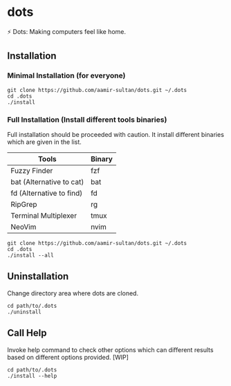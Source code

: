 # dots
:zap: Dots: Making computers feel like home.

## Installation

### Minimal Installation (for everyone)
```
git clone https://github.com/aamir-sultan/dots.git ~/.dots
cd .dots
./install
```
### Full Installation (Install different tools binaries)

Full installation should be proceeded with caution. It install different binaries which are given in the list.

| Tools                     | Binary  |
| ------------------------- | ------- |
| Fuzzy Finder              | fzf     |
| bat (Alternative to cat)  | bat     |
| fd (Alternative to find)  | fd      |
| RipGrep                   | rg      |
| Terminal Multiplexer      | tmux    |
| NeoVim                    | nvim    |

```
git clone https://github.com/aamir-sultan/dots.git ~/.dots
cd .dots
./install --all
```


## Uninstallation

Change directory area where dots are cloned.
```
cd path/to/.dots
./uninstall
```  

## Call Help

Invoke help command to check other options which can different results based on different options provided. [WIP]
```
cd path/to/.dots
./install --help
```

